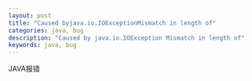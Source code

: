```yaml
---
layout: post
title: "Caused byjava.io.IOExceptionMismatch in length of"
categories: java, bug
description: "Caused by java.io.IOException Mismatch in length of"
keywords: java, bug
---
```


JAVA报错
